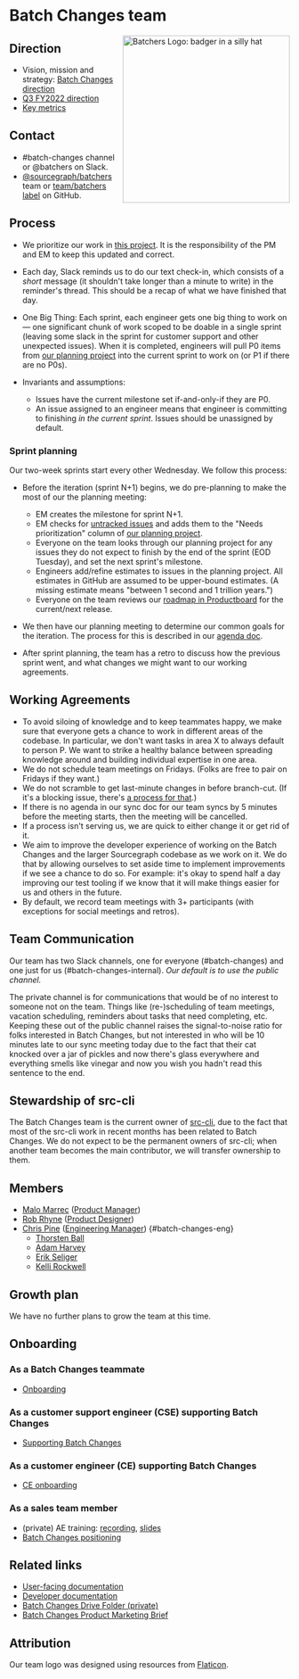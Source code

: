 # Batch Changes team

<img src="https://storage.googleapis.com/sourcegraph-assets/badgerhat.svg" width="300" height="300" align=right alt="Batchers Logo: badger in a silly hat">

## Direction

- Vision, mission and strategy: [Batch Changes direction](direction.md)
- [Q3 FY2022 direction](quarterly-direction.md)
- [Key metrics](metrics.md)

## Contact

- #batch-changes channel or @batchers on Slack.
- [@sourcegraph/batchers](https://github.com/orgs/sourcegraph/teams/batchers) team or [team/batchers label](https://github.com/sourcegraph/sourcegraph/issues?q=is%3Aissue+is%3Aopen+label%3Ateam%2Fbatchers) on GitHub.

## Process

- We prioritize our work in [this project](https://github.com/orgs/sourcegraph/projects/119). It is the responsibility of the PM and EM to keep this updated and correct.

- Each day, Slack reminds us to do our text check-in, which consists of a _short_ message (it shouldn't take longer than a minute to write) in the reminder's thread. This should be a recap of what we have finished that day.

- One Big Thing: Each sprint, each engineer gets one big thing to work on — one significant chunk of work scoped to be doable in a single sprint (leaving some slack in the sprint for customer support and other unexpected issues). When it is completed, engineers will pull P0 items from [our planning project](https://github.com/orgs/sourcegraph/projects/119) into the current sprint to work on (or P1 if there are no P0s).

- Invariants and assumptions:
  - Issues have the current milestone set if-and-only-if they are P0.
  - An issue assigned to an engineer means that engineer is committing to finishing _in the current sprint_. Issues should be unassigned by default.

### Sprint planning

Our two-week sprints start every other Wednesday. We follow this process:

- Before the iteration (sprint N+1) begins, we do pre-planning to make the most of our the planning meeting:

  - EM creates the milestone for sprint N+1.
  - EM checks for [untracked issues](https://github.com/sourcegraph/sourcegraph/issues?q=is%3Aopen+is%3Aissue+no%3Aproject+label%3Ateam%2Fbatchers) and adds them to the "Needs prioritization" column of [our planning project](https://github.com/orgs/sourcegraph/projects/119).
  - Everyone on the team looks through our planning project for any issues they do not expect to finish by the end of the sprint (EOD Tuesday), and set the next sprint's milestone.
  - Engineers add/refine estimates to issues in the planning project. All estimates in GitHub are assumed to be upper-bound estimates. (A missing estimate means "between 1 second and 1 trillion years.")
  - Everyone on the team reviews our [roadmap in Productboard](https://sourcegraph.productboard.com/roadmap/2263724-campaigns-releases) for the current/next release.

- We then have our planning meeting to determine our common goals for the iteration. The process for this is described in our [agenda doc](https://docs.google.com/document/d/1d4_WndknEd23BNUFG05-KEV4pq2MNx8mdZedVnZpLCg/edit#).

- After sprint planning, the team has a retro to discuss how the previous sprint went, and what changes we might want to our working agreements.

## Working Agreements

- To avoid siloing of knowledge and to keep teammates happy, we make sure that everyone gets a chance to work in different areas of the codebase. In particular, we don't want tasks in area X to always default to person P. We want to strike a healthy balance between spreading knowledge around and building individual expertise in one area.
- We do not schedule team meetings on Fridays. (Folks are free to pair on Fridays if they want.)
- We do not scramble to get last-minute changes in before branch-cut. (If it's a blocking issue, there's [a process for that](https://about.sourcegraph.com/handbook/engineering/releases#issues).)
- If there is no agenda in our sync doc for our team syncs by 5 minutes before the meeting starts, then the meeting will be cancelled.
- If a process isn't serving us, we are quick to either change it or get rid of it.
- We aim to improve the developer experience of working on the Batch Changes and the larger Sourcegraph codebase as we work on it. We do that by allowing ourselves to set aside time to implement improvements if we see a chance to do so. For example: it's okay to spend half a day improving our test tooling if we know that it will make things easier for us and others in the future.
- By default, we record team meetings with 3+ participants (with exceptions for social meetings and retros).

## Team Communication

Our team has two Slack channels, one for everyone (#batch-changes) and one just for us (#batch-changes-internal). _Our default is to use the public channel._

The private channel is for communications that would be of no interest to someone not on the team. Things like (re-)scheduling of team meetings, vacation scheduling, reminders about tasks that need completing, etc. Keeping these out of the public channel raises the signal-to-noise ratio for folks interested in Batch Changes, but not interested in who will be 10 minutes late to our sync meeting today due to the fact that their cat knocked over a jar of pickles and now there's glass everywhere and everything smells like vinegar and now you wish you hadn't read this sentence to the end.

## Stewardship of src-cli

The Batch Changes team is the current owner of [src-cli](https://github.com/sourcegraph/src-cli), due to the fact that most of the src-cli work in recent months has been related to Batch Changes. We do not expect to be the permanent owners of src-cli; when another team becomes the main contributor, we will transfer ownership to them.

## Members

- [Malo Marrec](../../company/team/index.md#malo-marrec-he-him) ([Product Manager](../../product/roles/index.md#product-manager))
- [Rob Rhyne](../../company/team/index.md#rob-rhyne) ([Product Designer](../../product/roles/index.md#product-designer))
- [Chris Pine](../../company/team/index.md#chris-pine-he-she-they-chris) ([Engineering Manager](../roles.md#engineering-manager)) {#batch-changes-eng}
  - [Thorsten Ball](../../company/team/index.md#thorsten-ball-he-him)
  - [Adam Harvey](../../company/team/index.md#adam-harvey-he-him)
  - [Erik Seliger](../../company/team/index.md#erik-seliger)
  - [Kelli Rockwell](../../company/team/index.md#kelli-rockwell-she-her)

## Growth plan

We have no further plans to grow the team at this time.

## Onboarding

### As a Batch Changes teammate

- [Onboarding](onboarding.md)

### As a customer support engineer (CSE) supporting Batch Changes

- [Supporting Batch Changes](supporting-batch-changes.md)

### As a customer engineer (CE) supporting Batch Changes

- [CE onboarding](ce-onboarding.md)

### As a sales team member

- (private) AE training: [recording](https://drive.google.com/file/d/10oeyEvKNKk4RdyJUtvc-rXcgcmGhSrc2/view?usp=sharing), [slides](https://docs.google.com/presentation/d/1N50kk1N712lvsWI_BrGB4WH8LHnOVYrkxqvRS9WubuA/edit#slide=id.g7d2aea8729_0_0)
- [Batch Changes positioning](../../marketing/batch_changes_positioning.md)

## Related links

- [User-facing documentation](https://docs.sourcegraph.com/batch_changes)
- [Developer documentation](https://docs.sourcegraph.com/dev/background-information/batch_changes)
- [Batch Changes Drive Folder (private)](https://drive.google.com/drive/u/0/folders/18Sa_NpsVRvVV8MIvuXyoDEinpEf8fbGn)
- [Batch Changes Product Marketing Brief](https://docs.google.com/document/d/1yQpCKF50gx8_T-KDnU4s9TjW6fZpMUfWLF2h4xSM8jk)

## Attribution

Our team logo was designed using resources from [Flaticon](https://www.flaticon.com/).
